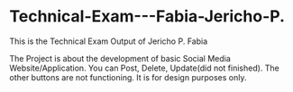 # Technical-Exam---Fabia-Jericho-P.
This is the Technical Exam Output of Jericho P. Fabia

The Project is about the development of basic Social Media Website/Application.
You can Post, Delete, Update(did not finished). The other buttons are not functioning. It is for design purposes only.
